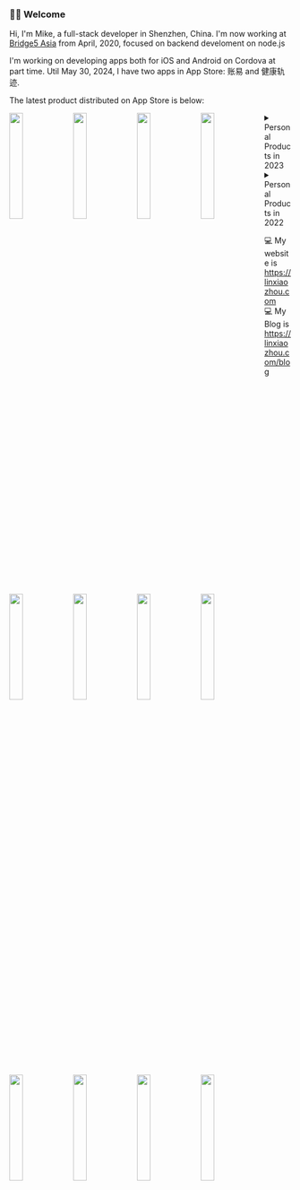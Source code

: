 ### 🎉🎉 Welcome

Hi, I'm Mike, a full-stack developer in Shenzhen, China. I'm now working at [Bridge5 Asia](https://github.com/bridge5) from April, 2020, focused on backend develoment on node.js

I'm working on developing apps both for iOS and Android on Cordova at part time. Util May 30, 2024, I have two apps in App Store: 账易 and 健康轨迹.

The latest product distributed on App Store is below:

<img align="left" width="22%" src="https://github.com/KKDestiny/KKDestiny/assets/13687360/65113ed4-eb14-4549-a112-cc4276196690">
<img align="left" width="22%" src="https://github.com/KKDestiny/KKDestiny/assets/13687360/dca7dc48-318d-46e3-a48d-5b6af5c1118f">
<img align="left" width="22%" src="https://github.com/KKDestiny/KKDestiny/assets/13687360/09b2e3d6-cd32-4ec3-bce2-2c199671d0cf">
<img align="left" width="22%" src="https://github.com/KKDestiny/KKDestiny/assets/13687360/711cd943-59b1-400c-9411-751de6c7db1b">
<img align="left" width="22%" src="https://github.com/KKDestiny/KKDestiny/assets/13687360/784a1542-2b4b-41da-8902-0b7f7e02fff7">
<img align="left" width="22%" src="https://github.com/KKDestiny/KKDestiny/assets/13687360/fc1a3651-9ba4-4413-87bd-1510ab26c0fb">

<img align="left" width="22%" src="https://github.com/KKDestiny/KKDestiny/assets/13687360/02872dd4-645a-4628-a19d-3fd698f58c66">
<img align="left" width="22%" src="https://github.com/KKDestiny/KKDestiny/assets/13687360/21772320-ec68-490e-a431-c37964af5c7a">
<img align="left" width="22%" src="https://github.com/KKDestiny/KKDestiny/assets/13687360/b6792272-316f-4c8d-9c3b-6c2bdf0de15e">
<img align="left" width="22%" src="https://github.com/KKDestiny/KKDestiny/assets/13687360/b722ef4a-aaa5-491d-85cf-780ff69c2b08">
<img align="left" width="22%" src="https://github.com/KKDestiny/KKDestiny/assets/13687360/baff4e0f-be46-411a-b203-d3d7ac46e32f">
<img align="left" width="22%" src="https://github.com/KKDestiny/KKDestiny/assets/13687360/e95a6ec5-b774-4cca-ad2d-d28b99b2aa4c">

<details>
  <summary>Personal Products in 2023</summary>

I have some personal products developing at part time as below.

<img align="left" width="22%" src="https://github.com/KKDestiny/KKDestiny/assets/13687360/b2f933b7-0b09-4458-80b9-26ba53651f59">
<img align="left" width="22%" src="https://github.com/KKDestiny/KKDestiny/assets/13687360/6c207338-935a-4811-8fd0-ac5e8d04711e">
<img align="left" width="22%" src="https://github.com/KKDestiny/KKDestiny/assets/13687360/578d6308-1868-4d5c-a1c7-72f4c9aa5e2a">
<img width="22%" src="https://github.com/KKDestiny/KKDestiny/assets/13687360/5653304e-8229-4466-b252-df639d7757b0">


<img align="left" width="22%" src="https://github.com/KKDestiny/KKDestiny/assets/13687360/1c194ded-435d-4895-8ba5-57b69ecb101d">
<img align="left" width="22%" src="https://github.com/KKDestiny/KKDestiny/assets/13687360/f476111f-85fe-452a-83cf-e28161e48ec7">
<img align="left" width="22%" src="https://github.com/KKDestiny/KKDestiny/assets/13687360/2c551b27-490e-470b-841c-a02fdd4f96e7">
<img width="22%" src="https://github.com/KKDestiny/KKDestiny/assets/13687360/4ead71de-75b4-4bae-a09e-d36fcbf3bfa6">

</details>


<details>
  <summary>Personal Products in 2022</summary>

I believe softwares can give us lots of conveniences in work and life and save my time, that's why I developed apps or websites in needed. Last year, with my wife pregnant and then the birth of my son, I have finished some apps:

[<img align="left" width="22%" src="https://user-images.githubusercontent.com/13687360/191050645-0fdf2a23-f737-4d9e-b099-aec3412affb4.png">](https://github.com/KKDestiny/KKDestiny/blob/main/babycare.md)
[<img align="left" width="22%" src="https://user-images.githubusercontent.com/13687360/191050183-1768b177-e7ed-489c-a3e6-97fc96cfb02b.png">](https://github.com/KKDestiny/KKDestiny/blob/main/task-junkman.md)
[<img align="left" width="22%" src="https://user-images.githubusercontent.com/13687360/191051372-11c533f0-bce8-440e-a3e7-9a71c73fc3fe.png">](https://github.com/KKDestiny/KKDestiny/blob/main/lonely-island-note.md)
[<img  width="22%" src="https://user-images.githubusercontent.com/13687360/191052154-072eab1c-459a-4ff9-93d9-b963e2c10325.png">](https://github.com/KKDestiny/KKDestiny/blob/main/better-pregnancy.md)


- <img height="20" src="https://user-images.githubusercontent.com/13687360/191022438-c2ee3713-d5b0-461a-a62d-8446c1058359.png"> **Babycare(宝护)**：*A tool for newborn's parents. Can help to estimate next feeding and changing diaper of the baby*. [README](https://github.com/KKDestiny/KKDestiny/blob/main/babycare.md)
- <img height="20" src="https://user-images.githubusercontent.com/13687360/191022642-0e681131-c574-4430-a5a9-7cfae7c53df6.png"> **Task Junkman(拾者)**：*A task manager based on PDCA. A github plugin is built-in this app*. More information will be updated soon(I hope so😄).
- <img height="20" src="https://user-images.githubusercontent.com/13687360/191022568-9394e957-7cc5-43cd-824a-23e0d1882d1e.png"> **Lonely Island Note(孤岛笔记)**：*A note app based on markdown. I offer a watch board based on any article you created. Also, a onelib(my personal knowledge sharing website) plugin is built-in this app*. This app will be shared later.
- <img height="20" src="https://user-images.githubusercontent.com/13687360/191024082-32ae9ef8-9692-4a4b-a107-05a08e81a6ca.png"> **Better Pregnancy(好孕)**：*You will get many medical reports after pregnancy since you will go to hospital almost every month. So I make this app to manage all reports. Weight and blood pressure shoule be monitored strictly, so this app does*. This app will be shared later as well.

</details>


💻 My website is https://linxiaozhou.com
<br>
💻 My Blog is https://linxiaozhou.com/blog



